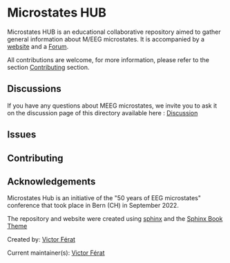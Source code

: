 # Microstates HUB

Microstates HUB is an educational collaborative repository aimed to gather general information about M/EEG microstates.
It is accompanied by a [website](ttps://eeg-microstates-community.github.io/Microstates_HUB/) and a  [Forum](https://github.com/EEG-microstates-Community/Microstates_HUB/discussions).

All contributions are welcome, for more information, please refer to the section [Contributing](https://eeg-microstates-community.github.io/Microstates_HUB/community/contributing.html) section.

## Discussions

If you have any questions about MEEG microstates, we invite you to ask it on the discussion page of this directory
available here : [Discussion](https://github.com/EEG-microstates-Community/Microstates_HUB/discussions)

## Issues


## Contributing


## Acknowledgements

Microstates Hub is an initiative of the "50 years of EEG microstates" conference that took place in Bern (CH) in September 2022.

The repository and website were created using [sphinx](https://www.sphinx-doc.org/en/master/) and the [Sphinx Book Theme](https://sphinx-book-theme.readthedocs.io/en/stable/)

Created by: [Victor Férat](https://github.com/vferat)

Current maintainer(s): [Victor Férat](https://github.com/vferat)